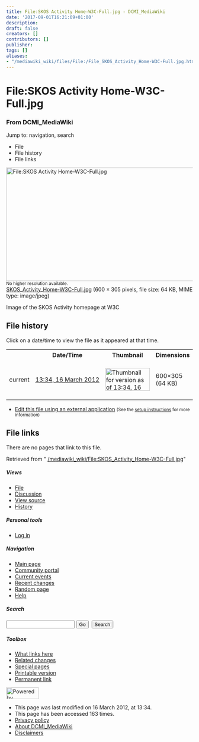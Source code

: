 ```yaml
---
title: File:SKOS Activity Home-W3C-Full.jpg - DCMI_MediaWiki
date: '2017-09-01T16:21:09+01:00'
description: 
draft: false
creators: []
contributors: []
publisher: 
tags: []
aliases:
- "/mediawiki_wiki/files/File:/File_SKOS_Activity_Home-W3C-Full.jpg.html"
---
```


<a id="top"></a>
# File:SKOS Activity Home-W3C-Full.jpg

### From DCMI\_MediaWiki

Jump to: navigation, search
<!-- start content -->
- File
- File history
- File links

 [<img alt="File:SKOS Activity Home-W3C-Full.jpg" src="/images/4/45/SKOS_Activity_Home-W3C-Full.jpg" width="600" height="305">](/mediawiki_wiki/files/SKOS_Activity_Home-W3C-Full.jpg)  
<small>No higher resolution available.</small>  
 [SKOS\_Activity\_Home-W3C-Full.jpg](/images/4/45/SKOS_Activity_Home-W3C-Full.jpg)‎ (600 × 305 pixels, file size: 64 KB, MIME type: image/jpeg)

Image of the SKOS Activity homepage at W3C

<!-- 
NewPP limit report
Preprocessor node count: 1/1000000
Post-expand include size: 0/2097152 bytes
Template argument size: 0/2097152 bytes
Expensive parser function count: 0/100
-->
## File history

Click on a date/time to view the file as it appeared at that time.

<table class="wikitable filehistory">
  <tr>
    <td></td>
    <th>Date/Time</th>
    <th>Thumbnail</th>
    <th>Dimensions</th>
    <th>User</th>
    <th>Comment</th>
  </tr>
  <tr>
    <td>current</td>
    <td class="filehistory-selected" style="white-space: nowrap;"><a href="/mediawiki_wiki/files/SKOS_Activity_Home-W3C-Full.jpg">13:34, 16 March 2012</a></td>
    <td><a href="/images/4/45/SKOS_Activity_Home-W3C-Full.jpg"><img alt="Thumbnail for version as of 13:34, 16 March 2012" src="/images/4/45/SKOS_Activity_Home-W3C-Full.jpg" width="120" height="61"></a></td>
    <td>600×305 <span style="white-space: nowrap;">(64 KB)</span>
    </td>
    <td>
      <a href="/index.php?title=User:StuartSutton&amp;action=edit&amp;redlink=1" class="new mw-userlink" title="User:StuartSutton (page does not exist)">StuartSutton</a> <span style="white-space: nowrap;"> <span class="mw-usertoollinks">(<a href="/index.php?title=User_talk:StuartSutton&amp;action=edit&amp;redlink=1" class="new" title="User talk:StuartSutton (page does not exist)">Talk</a> | <a href="/index.php/Special:Contributions/StuartSutton" title="Special:Contributions/StuartSutton">contribs</a>)</span></span>
    </td>
    <td> <span class="comment">(Image of the SKOS Activity homepage at W3C)</span>
    </td>
  </tr>
</table>

  

- [Edit this file using an external application](/index.php?title=File:SKOS_Activity_Home-W3C-Full.jpg&action=edit&externaledit=true&mode=file "File:SKOS Activity Home-W3C-Full.jpg") <small>(See the <a href="http://www.mediawiki.org/wiki/Manual:External_editors" class="external text" rel="nofollow">setup instructions</a> for more information)</small>

## File links

There are no pages that link to this file.

Retrieved from " [/mediawiki_wiki/File:SKOS\_Activity\_Home-W3C-Full.jpg](/mediawiki_wiki/files/File:/File:SKOS_Activity_Home-W3C-Full.jpg.html)"

<!-- end content -->

##### Views

- [File](/mediawiki_wiki/files/File:/File:SKOS_Activity_Home-W3C-Full.jpg.html)
- [Discussion](/index.php?title=File_talk:SKOS_Activity_Home-W3C-Full.jpg&action=edit&redlink=1 "Discussion about the content page [t]")
- [View source](/index.php?title=File:SKOS_Activity_Home-W3C-Full.jpg&action=edit "This page is protected.
You can view its source [e]")
- [History](/index.php?title=File:SKOS_Activity_Home-W3C-Full.jpg&action=history "Past revisions of this page [h]")

##### Personal tools

- [Log in](/index.php?title=Special:UserLogin&returnto=File:SKOS_Activity_Home-W3C-Full.jpg "You are encouraged to log in; however, it is not mandatory [o]")

<script type="text/javascript"> if (window.isMSIE55) fixalpha(); </script>

##### Navigation

- [Main page](/index.php/Main_Page "Visit the main page [z]")
- [Community portal](/index.php/DCMI_MediaWiki:Community_portal "About the project, what you can do, where to find things")
- [Current events](/index.php/DCMI_MediaWiki:Current_events "Find background information on current events")
- [Recent changes](/index.php/Special:RecentChanges "The list of recent changes in the wiki [r]")
- [Random page](/index.php/Special:Random "Load a random page [x]")
- [Help](/index.php/Help:Contents "The place to find out")

##### <label for="searchInput">Search</label>

<form action="/index.php" id="searchform">
				<input type="hidden" name="title" value="Special:Search">
				<input id="searchInput" title="Search DCMI_MediaWiki" accesskey="f" type="search" name="search">
				<input type="submit" name="go" class="searchButton" id="searchGoButton" value="Go" title="Go to a page with this exact name if exists"> 
				<input type="submit" name="fulltext" class="searchButton" id="mw-searchButton" value="Search" title="Search the pages for this text">
			</form>

##### Toolbox

- [What links here](/index.php/Special:WhatLinksHere/File:SKOS_Activity_Home-W3C-Full.jpg "List of all wiki pages that link here [j]")
- [Related changes](/index.php/Special:RecentChangesLinked/File:SKOS_Activity_Home-W3C-Full.jpg "Recent changes in pages linked from this page [k]")
- [Special pages](/index.php/Special:SpecialPages "List of all special pages [q]")
- [Printable version](/index.php?title=File:SKOS_Activity_Home-W3C-Full.jpg&printable=yes "Printable version of this page [p]")
- [Permanent link](/index.php?title=File:SKOS_Activity_Home-W3C-Full.jpg&oldid=2912 "Permanent link to this revision of the page")

<!-- end of the left (by default at least) column -->

 [<img src="/skins/common/images/poweredby_mediawiki_88x31.png" height="31" width="88" alt="Powered by MediaWiki">](http://www.mediawiki.org/)

- This page was last modified on 16 March 2012, at 13:34.
- This page has been accessed 163 times.
- [Privacy policy](/index.php/DCMI_MediaWiki:Privacy_policy "DCMI MediaWiki:Privacy policy")
- [About DCMI\_MediaWiki](/index.php/DCMI_MediaWiki:About "DCMI MediaWiki:About")
- [Disclaimers](/index.php/DCMI_MediaWiki:General_disclaimer "DCMI MediaWiki:General disclaimer")

<script>if (window.runOnloadHook) runOnloadHook();</script><!-- Served in 0.465 secs. -->
